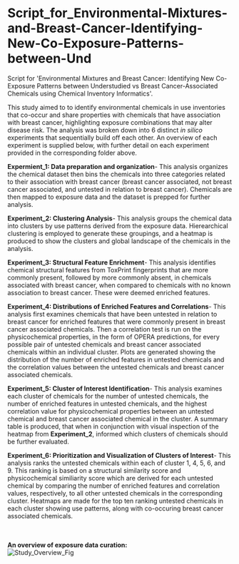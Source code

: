 # Script_for_Environmental-Mixtures-and-Breast-Cancer-Identifying-New-Co-Exposure-Patterns-between-Und
Script for 'Environmental Mixtures and Breast Cancer: Identifying New Co-Exposure Patterns between Understudied vs Breast Cancer-Associated Chemicals using Chemical Inventory Informatics'.

This study aimed to to identify environmental chemicals in use inventories that co-occur and share properties with chemicals that have association with breast cancer, highlighting exposure combinations that may alter disease risk. The analysis was broken down into 6 distinct *in silico* experiments that sequentially build off each other. An overview of each experiment is supplied below, with further detail on each experiment provided in the corresponding folder above.


**Expermient_1: Data preparation and organization**- This analysis organizes the chemical dataset then bins the chemicals into three categories related to their association with breast cancer (breast cancer associated, not breast cancer associated, and untested in relation to breast cancer). Chemicals are then mapped to exposure data and the dataset is prepped for further analysis.

**Experiment_2: Clustering Analysis**- This analysis groups the chemical data into clusters by use patterns derived from the exposure data. Hierearchical clustering is employed to generate these groupings, and a heatmap is produced to show the clusters and global landscape of the chemicals in the analysis.

**Experiment_3: Structural Feature Enrichment**- This analysis identifies chemical structural features from ToxPrint fingerprints that are more commonly present, followed by more commonly absent, in chemicals associated with breast cancer, when compared to chemicals with no known association to breast cancer. These were deemed enriched features.

**Experiment_4: Distributions of Enriched Features and Correlations**- This analysis first examines chemicals that have been untested in relation to breast cancer for enriched features that were commonly present in breast cancer associated chemicals. Then a correlation test is run on the physicochemical properties, in the form of OPERA predictions, for every possible pair of untested chemicals and breast cancer associated chemicals within an individual cluster. Plots are generated showing the distribution of the number of enriched features in untested chemicals and the correlation values between the untested chemicals and breast cancer associated chemicals.

**Experiment_5: Cluster of Interest Identification**- This analysis examines each cluster of chemicals for the number of untested chemicals, the number of enriched features in untested chemicals, and the highest correlation value for physicochemical properties between an untested chemical and breast cancer associated chemical in the cluster. A summary table is produced, that when in conjunction with visual inspection of the heatmap from **Experiment_2**, informed which clusters of chemicals should be further evaluated. 

**Experiment_6: Prioritization and Visualization of Clusters of Interest**- This analysis ranks the untested chemicals within each of cluster 1, 4, 5, 6, and 9. This ranking is based on a structural similarity score and physicochemical similiarity score which are derived for each untested chemical by comparing the number of enriched features and correlation values, respectively, to all other untested chemicals in the corresponding cluster. Heatmaps are made for the top ten ranking untested chemicals in each cluster showing use patterns, along with co-occuring breast cancer associated chemicals.
<br>
<br>
<br>

**An overview of exposure data curation:**
<br>
![Study_Overview_Fig](https://user-images.githubusercontent.com/72747901/146388561-7cd49881-55c1-42b1-8065-e3d02796379a.png)


